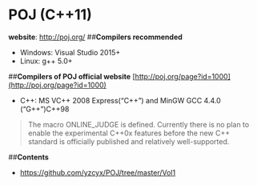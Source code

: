# **POJ (C++11)**
**website**: http://poj.org/
##**Compilers recommended**
* Windows: Visual Studio 2015+
* Linux: g++ 5.0+

##**Compilers of POJ official website** 
[http://poj.org/page?id=1000](http://poj.org/page?id=1000)

* C++:	MS VC++ 2008 Express(“C++”) and MinGW GCC 4.4.0 (“G++”)C++98	

> The macro ONLINE_JUDGE is defined.
Currently there is no plan to enable the experimental C++0x features before the new C++ standard is officially published and relatively well-supported.

##**Contents**
*  https://github.com/yzcyx/POJ/tree/master/Vol1
